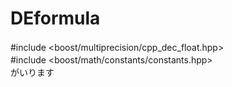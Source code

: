 # DEformula

#include <boost/multiprecision/cpp_dec_float.hpp>　<br>
#include <boost/math/constants/constants.hpp>　<br>
がいります<br>

